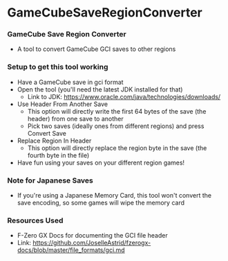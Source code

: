 # GameCubeSaveRegionConverter

### GameCube Save Region Converter
* A tool to convert GameCube GCI saves to other regions

### Setup to get this tool working
* Have a GameCube save in gci format
* Open the tool (you'll need the latest JDK installed for that)
    * Link to JDK: https://www.oracle.com/java/technologies/downloads/
* Use Header From Another Save
    * This option will directly write the first 64 bytes of the save (the header) from one save to another
    * Pick two saves (ideally ones from different regions) and press Convert Save
* Replace Region In Header
    * This option will directly replace the region byte in the save (the fourth byte in the file)
* Have fun using your saves on your different region games!

### Note for Japanese Saves
* If you're using a Japanese Memory Card, this tool won't convert the save encoding, so some games will wipe the memory card

### Resources Used
* F-Zero GX Docs for documenting the GCI file header
* Link: https://github.com/JoselleAstrid/fzerogx-docs/blob/master/file_formats/gci.md